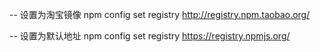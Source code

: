 -- 设置为淘宝镜像
npm config set registry http://registry.npm.taobao.org/

-- 设置为默认地址
npm config set registry https://registry.npmjs.org/

